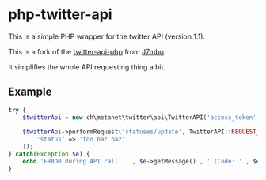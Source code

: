 # php-twitter-api

This is a simple PHP wrapper for the twitter API (version 1.1). 

This is a fork of the [twitter-api-php](https://github.com/J7mbo/twitter-api-php) from [J7mbo](https://github.com/J7mbo/).

It simplifies the whole API requesting thing a bit.

## Example

```php
try {
	$twitterApi = new ch\metanet\twitter\api\TwitterAPI('access_token', 'access_token_secret', 'consumer_key', 'consumer_key_secret');
	
	$twitterApi->performRequest('statuses/update', TwitterAPI::REQUEST_METHOD_POST, array(
		'status' => 'foo bar baz'
	));
} catch(Exception $e) {
	echo 'ERROR during API call: ' , $e->getMessage() , ' (Code: ' , $e->getCode() , ')';
}
```